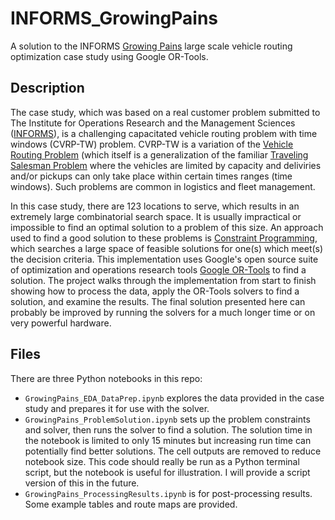 # INFORMS_GrowingPains
A solution to the INFORMS [Growing Pains](https://pubsonline.informs.org/doi/10.1287/ited.2016.0167cs) large scale vehicle routing optimization case study using Google OR-Tools.

## Description
The case study, which was based on a real customer problem submitted to The Institute for Operations Research and the Management Sciences ([INFORMS](https://www.informs.org/)), is a challenging capacitated vehicle routing problem with time windows (CVRP-TW) problem. CVRP-TW is a variation of the [Vehicle Routing Problem](https://en.wikipedia.org/wiki/Vehicle_routing_problem) (which itself is a generalization of the familiar [Traveling Salesman Problem](https://en.wikipedia.org/wiki/Travelling_salesman_problem) where the vehicles are limited by capacity and deliviries and/or pickups can only take place within certain times ranges (time windows). Such problems are common in logistics and fleet management.

In this case study, there are 123 locations to serve, which results in an extremely large combinatorial search space. It is usually impractical or impossible to find an optimal solution to a problem of this size. An approach used to find a good solution to these problems is [Constraint Programming](https://en.wikipedia.org/wiki/Constraint_programming#:~:text=Constraint%20programming%20(CP)%20is%20a,a%20set%20of%20decision%20variables.), which searches a large space of feasible solutions for one(s) which meet(s) the decision criteria. This implementation uses Google's open source suite of optimization and operations research tools [Google OR-Tools](https://developers.google.com/optimization) to find a solution. The project walks through the implementation from start to finish showing how to process the data, apply the OR-Tools solvers to find a solution, and examine the results. The final solution presented here can probably be improved by running the solvers for a much longer time or on very powerful hardware.

## Files
There are three Python notebooks in this repo:
- `GrowingPains_EDA_DataPrep.ipynb` explores the data provided in the case study and prepares it for use with the solver.
- `GrowingPains_ProblemSolution.ipynb` sets up the problem constraints and solver, then runs the solver to find a solution. The solution time in the notebook is limited to only 15 minutes but increasing run time can potentially find better solutions. The cell outputs are removed to reduce notebook size. This code should really be run as a Python terminal script, but the notebook is useful for illustration. I will provide a script version of this in the future.
- `GrowingPains_ProcessingResults.ipynb` is for post-processing results. Some example tables and route maps are provided.
